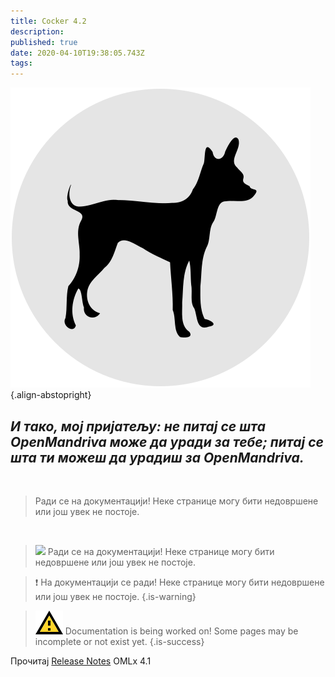 ```yaml
---
title: Cocker 4.2
description: 
published: true
date: 2020-04-10T19:38:05.743Z
tags: 
---
```


![chwido-icon.svg](/assets/chwido-icon.svg){.align-abstopright}



## *И тако, мој пријатељу: не питај се шта OpenMandriva може да уради за тебе; питај се шта ти можеш да урадиш за OpenMandriva.*



<br>

> Ради се на документацији! Неке странице могу бити недовршене или још увек не постоје.

<br>



<blockquote class="is-warning"><p><img class="emoji" src="https://twemoji.maxcdn.com/v/12.1.3/72x72/26a0.png"> Ради се на документацији! Неке странице могу бити недовршене или још увек не постоје.</p></blockquote>


> :heavy_exclamation_mark: На документацији се ради! Неке странице могу бити недовршене или још увек не постоје.
{.is-warning}


> ![alert.svg](/assets/alert.svg) Documentation is being worked on! Some pages may be incomplete or not exist yet.
{.is-success}


Прочитај [Release Notes](/releases/omlx41/notes) OMLx 4.1
